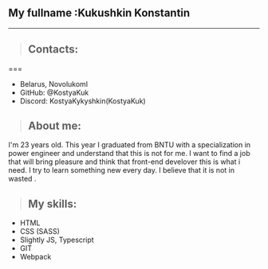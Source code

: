 ## My fullname :Kukushkin Konstantin
***

> ## Contacts:
===
* Belarus, Novolukoml
* GitHub: @KostyaKuk
* Discord: KostyaKykyshkin(KostyaKuk)

> ## About me:
I'm 23 years old. This year I graduated from BNTU with a specialization in power engineer and understand that this is not for me. I want to find a job that will bring pleasure and think that front-end develover this is what i need. I try to learn something new every day. I believe that it is not in wasted .

>## My skills:
* HTML
* CSS (SASS)
* Slightly JS, Typescript
* GIT
* Webpack
